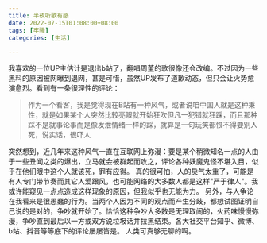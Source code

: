 ```yaml
---
title: 半夜听歌有感
date: 2022-07-15T01:08:00+08:00
tags: [牢骚]
categories: [生活]

---
```

我喜欢的一位UP主估计是退出b站了，翻唱周董的歌很像还会改编。不过因为一些黑料的原因被网曝到退网，甚是可惜，虽然UP发布了道歉动态，但只会让火势愈演愈烈。看到有一条很理性的评论：
> 作为一个看客，我是觉得现在B站有一种风气，或者说咱中国人就是这种秉性，就是如果某个人突然比较亮眼就开始狂吹但凡一犯错就狂踩，而且那种踩不是就事论事而是像发泄情绪一样的踩，就算是一句玩笑都恨不得要别人死，说实话，很吓人

突然想到，近几年来这种风气一直在互联网上弥漫：要是某个稍微知名一点的人由于一些丑闻之类的爆出，立马就会被群起而攻之，评论各种妖魔鬼怪不堪入目，似乎在他们眼中这个人就该死，罪有应得。
真的很可怕，人的戾气太重了，可能是有人专门带节奏而其它人爱跟风，也可能网络的大多数人都是这样"严于律人"。我或许能窥见一点点造成这样现象的原因，但我似乎也无能为力。 
另外，与人争论在我看来是很愚蠢的行为。当两个人因为不同的观点而产生分歧，都想试图证明自己说的是对的，争吵就开始了。恰恰这种争吵大多数是无理取闹的，火药味慢慢弥漫，争吵直到最后以一方或双方说垃圾话并拉黑结束。各大社交平台知乎、微博、b站、抖音等等底下的评论屡屡皆是。
人类可真够无聊的啊。